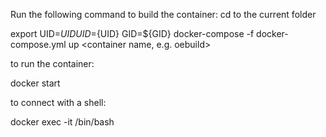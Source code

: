 Run the following command to build the container:
cd to the current folder

export UID=$UID
UID=${UID} GID=${GID} docker-compose -f docker-compose.yml up <container name, e.g. oebuild>

to run the container:

docker start <name of the container>

to connect with a shell:

docker exec -it <name of the container> /bin/bash


